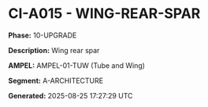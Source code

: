 # CI-A015 - WING-REAR-SPAR

**Phase:** 10-UPGRADE

**Description:** Wing rear spar

**AMPEL:** AMPEL-01-TUW (Tube and Wing)

**Segment:** A-ARCHITECTURE

**Generated:** 2025-08-25 17:27:29 UTC
